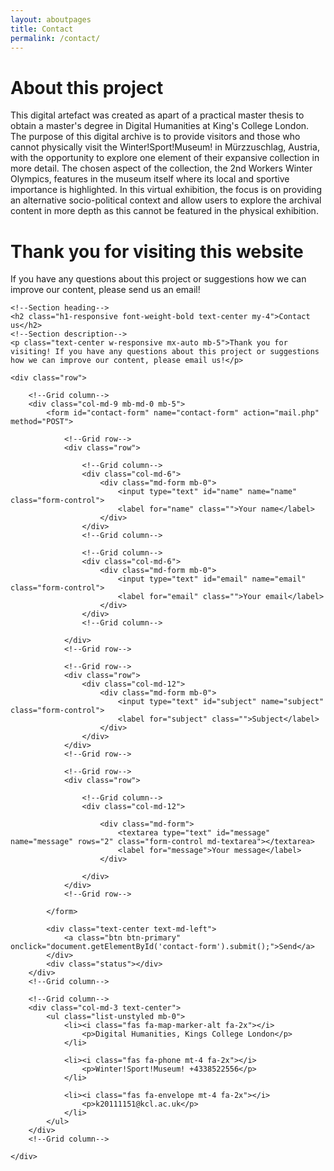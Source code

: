 ```yaml
---
layout: aboutpages
title: Contact
permalink: /contact/
---
```

<h1> About this project</h1>
This digital artefact was created as apart of a practical master thesis to obtain a master's degree in Digital Humanities at King's College London. The purpose of this digital archive is to provide visitors and those who cannot physically visit the Winter!Sport!Museum! in Mürzzuschlag, Austria, with the opportunity to explore one element of their expansive collection in more detail. The chosen aspect of the collection, the 2nd Workers Winter Olympics, features in the museum itself where its local and sportive importance is highlighted. In this virtual exhibition, the focus is on providing an alternative socio-political context and allow users to explore the archival content in more depth as this cannot be featured in the physical exhibition.
<h1> Thank you for visiting this website </h1>
If you have any questions about this project or suggestions how we can improve our content, please send us an email!
<!--code taken from: https://mdbootstrap.com/docs/b4/jquery/forms/contact/-->
<!--Section: Contact v.2-->
<section class="mb-4">

    <!--Section heading-->
    <h2 class="h1-responsive font-weight-bold text-center my-4">Contact us</h2>
    <!--Section description-->
    <p class="text-center w-responsive mx-auto mb-5">Thank you for visiting! If you have any questions about this project or suggestions how we can improve our content, please email us!</p>

    <div class="row">

        <!--Grid column-->
        <div class="col-md-9 mb-md-0 mb-5">
            <form id="contact-form" name="contact-form" action="mail.php" method="POST">

                <!--Grid row-->
                <div class="row">

                    <!--Grid column-->
                    <div class="col-md-6">
                        <div class="md-form mb-0">
                            <input type="text" id="name" name="name" class="form-control">
                            <label for="name" class="">Your name</label>
                        </div>
                    </div>
                    <!--Grid column-->

                    <!--Grid column-->
                    <div class="col-md-6">
                        <div class="md-form mb-0">
                            <input type="text" id="email" name="email" class="form-control">
                            <label for="email" class="">Your email</label>
                        </div>
                    </div>
                    <!--Grid column-->

                </div>
                <!--Grid row-->

                <!--Grid row-->
                <div class="row">
                    <div class="col-md-12">
                        <div class="md-form mb-0">
                            <input type="text" id="subject" name="subject" class="form-control">
                            <label for="subject" class="">Subject</label>
                        </div>
                    </div>
                </div>
                <!--Grid row-->

                <!--Grid row-->
                <div class="row">

                    <!--Grid column-->
                    <div class="col-md-12">

                        <div class="md-form">
                            <textarea type="text" id="message" name="message" rows="2" class="form-control md-textarea"></textarea>
                            <label for="message">Your message</label>
                        </div>

                    </div>
                </div>
                <!--Grid row-->

            </form>

            <div class="text-center text-md-left">
                <a class="btn btn-primary" onclick="document.getElementById('contact-form').submit();">Send</a>
            </div>
            <div class="status"></div>
        </div>
        <!--Grid column-->

        <!--Grid column-->
        <div class="col-md-3 text-center">
            <ul class="list-unstyled mb-0">
                <li><i class="fas fa-map-marker-alt fa-2x"></i>
                    <p>Digital Humanities, Kings College London</p>
                </li>

                <li><i class="fas fa-phone mt-4 fa-2x"></i>
                    <p>Winter!Sport!Museum! +4338522556</p>
                </li>

                <li><i class="fas fa-envelope mt-4 fa-2x"></i>
                    <p>k20111151@kcl.ac.uk</p>
                </li>
            </ul>
        </div>
        <!--Grid column-->

    </div>

</section>
<!--Section: Contact v.2-->